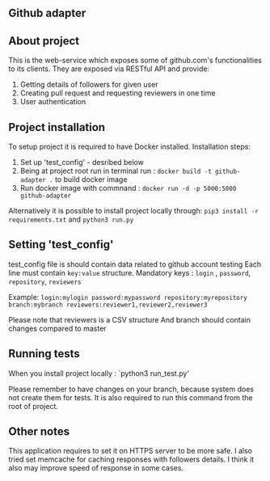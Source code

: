 ## Github adapter

## About project
This is the web-service which exposes some of github.com's functionalities to its clients. They are exposed via RESTful API and provide:
1. Getting details of followers for given user
1. Creating pull request and requesting reviewers in one time
1. User authentication 

## Project installation

To setup project it is required to have Docker installed.
Installation steps:
1. Set up 'test_config' - desribed below
1. Being at project root run in terminal run :  `docker build -t github-adapter .` to build docker image 
1. Run docker image with commnand : `docker run -d -p 5000:5000 github-adapter`

Alternatively it is possible to install project locally through:
`pip3 install -r requirements.txt`
and
`python3 run.py`


## Setting 'test_config'
test_config file is should contain data related to github account testing
Each line must contain `key:value` structure.
Mandatory keys : `login` , `password`, `repository`, `reviewers`

Example:
`login:mylogin
password:mypassword
repository:myrepository
branch:mybranch
reviewers:reviewer1,reviewer2,reviewer3`

Please note that reviewers is a CSV structure
And branch should contain changes compared to master


## Running tests

When you install project locally :
`python3 run_test.py'

Please remember to have changes on your branch, because system does not create them for tests.
It is also required to run this command from the root of project.

## Other notes

This application requires to set it on HTTPS server to be more safe.
I also tried set memcache for caching responses with followers details.
I think it also may improve speed of response in some cases.


